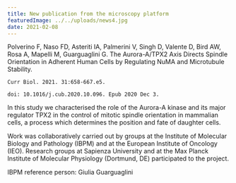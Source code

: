 ```yaml
---
title: New publication from the microscopy platform
featuredImage: ../../uploads/news4.jpg
date: 2021-02-08
---
```


Polverino F, Naso FD, Asteriti IA, Palmerini V, Singh D, Valente D, Bird AW, Rosa A, Mapelli M, Guarguaglini G. The Aurora-A/TPX2 Axis Directs Spindle Orientation in Adherent Human Cells by Regulating NuMA and Microtubule Stability.

`Curr Biol. 2021. 31:658-667.e5.`

`doi: 10.1016/j.cub.2020.10.096. Epub 2020 Dec 3.`

In this study we characterised the role of the Aurora-A kinase and its major regulator TPX2 in the control of mitotic spindle orientation in mammalian cells, a process which determines the position and fate of daughter cells.

Work was collaboratively carried out by groups at the Institute of Molecular Biology and Pathology (IBPM) and at the European Institute of Oncology (IEO). Research groups at Sapienza University and at the Max Planck Institute of Molecular Physiology (Dortmund, DE) participated to the project.

IBPM reference person: Giulia Guarguaglini
